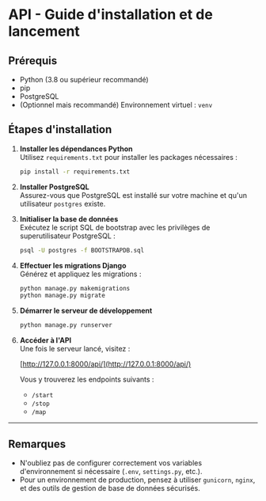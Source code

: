 # API - Guide d'installation et de lancement

## Prérequis

- Python (3.8 ou supérieur recommandé)
- pip
- PostgreSQL
- (Optionnel mais recommandé) Environnement virtuel : `venv`

## Étapes d'installation

1. **Installer les dépendances Python**  
   Utilisez `requirements.txt` pour installer les packages nécessaires :

   ```bash
   pip install -r requirements.txt
   ```

2. **Installer PostgreSQL**  
   Assurez-vous que PostgreSQL est installé sur votre machine et qu'un utilisateur `postgres` existe.

3. **Initialiser la base de données**  
   Exécutez le script SQL de bootstrap avec les privilèges de superutilisateur PostgreSQL :

   ```bash
   psql -U postgres -f BOOTSTRAPDB.sql
   ```

4. **Effectuer les migrations Django**  
   Générez et appliquez les migrations :

   ```bash
   python manage.py makemigrations
   python manage.py migrate
   ```

5. **Démarrer le serveur de développement**

   ```bash
   python manage.py runserver
   ```

6. **Accéder à l'API**  
   Une fois le serveur lancé, visitez :

   [http://127.0.0.1:8000/api/](http://127.0.0.1:8000/api/)

   Vous y trouverez les endpoints suivants :
   - `/start`
   - `/stop`
   - `/map`

---

## Remarques

- N'oubliez pas de configurer correctement vos variables d'environnement si nécessaire (`.env`, `settings.py`, etc.).
- Pour un environnement de production, pensez à utiliser `gunicorn`, `nginx`, et des outils de gestion de base de données sécurisés.
